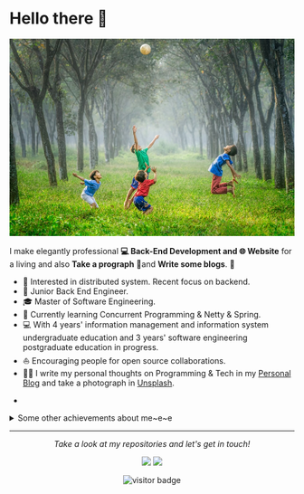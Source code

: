 # Hello there 👋

<img src="media/header.png" alt="four boy playing ball on green grass" />

I make elegantly professional **💻 Back-End Development and 🌐 Website** for a living and also **Take a prograph** 🌱and **Write some blogs**. 🌈    

- 🧐   Interested in distributed system. Recent focus on backend.
- 💼   Junior Back End Engineer.
- 🎓   Master of Software Engineering.
- 🌱   Currently learning Concurrent Programming & Netty & Spring.
- 💻   With 4 years' information management and information system undergraduate education and 3 years' software engineering postgraduate education in progress.
- ⛵   Encouraging people for open source collaborations.
- ✍🏻   I write my personal thoughts on Programming & Tech in my [Personal Blog](https://www.grayson.top) and take a photograph in [Unsplash](https://unsplash.com/@graysonwp).

* 

<details>
  <summary>Some other achievements about me~e~e</summary>
  <br>


* 👑   Some GitHub statistical reports:

<p align="center">
<img align="center" src="https://github-readme-stats.vercel.app/api/top-langs/?username=wpwbb510582246&hide_langs_below=1&theme=default&line_height=27&layout=compact" />
<img align="center" src="https://github-readme-stats.vercel.app/api?username=wpwbb510582246&show_icons=true&count_private=true&include_all_commits=true&line_height=21" alt="wpwbb510582246's Github Stats" />
<img align="center" src="https://github-profile-trophy.vercel.app/?username=wpwbb510582246&column=7" alt="wpwbb510582246's Github Trophy" />
</p>


</details>

<hr>
<p align="center">
  <i>Take a look at my repositories and let's get in touch!</i>

<p align="center">
<a href= "https://unsplash.com/@graysonwp"><img src="https://img.icons8.com/material-outlined/27/000000/unsplash.png"/></a>
<a href= "https://www.grayson.top"><img src="https://img.icons8.com/material-outlined/27/000000/geography.png"/></a>
</p>

<p  align="center">
<!--<img src="https://visitor-badge.glitch.me/badge?page_id=halfrost.halfrost" alt="visitor badge"/>-->
<img src="https://visitor-badge.laobi.icu/badge?page_id=wpwbb510582246.wpwbb510582246" alt="visitor badge"/>       
</p>
